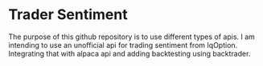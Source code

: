 # Trader Sentiment

The purpose of this github repository is to use different types of apis.
I am intending to use an unofficial api for trading sentiment from IqOption. 
Integrating that with alpaca api and adding backtesting using backtrader. 
